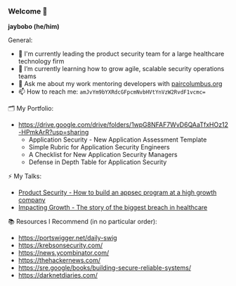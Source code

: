 ### Welcome 👋


**jaybobo (he/him)** 

General:
  - 🔭 I'm currently leading the product security team for a large healthcare technology firm
  - 🌱 I’m currently learning how to grow agile, scalable security operations teams
  - 💬 Ask me about my work mentoring developers with [paircolumbus.org](http://paircolumbus.org)
  - 📫 How to reach me: `amJvYm9bYXRdcGFpcmNvbHVtYnVzW2RvdF1vcmc=`

🗂 My Portfolio:
- https://drive.google.com/drive/folders/1wpG8NFAF7WvD6QAaTfxHOz12-HPmkArR?usp=sharing
  - Application Security - New Application Assessment Template
  - Simple Rubric for Application Security Engineers
  - A Checklist for New Application Security Managers 
  - Defense in Depth Table for Application Security
 
⚡ My Talks:
  - [Product Security - How to build an appsec program at a high growth company](https://drive.google.com/file/d/1XDQCDS8pQ68sPSyLbz0KAt68FaQMM9o4/view?usp=sharing)
  - [Impacting Growth - The story of the biggest breach in healthcare](https://drive.google.com/file/d/1uJS24CwdNycLPEIQglxsGEzxFrHR20CT/view?usp=sharing)

📚 Resources I Recommend (in no particular order):
  - https://portswigger.net/daily-swig
  - https://krebsonsecurity.com/
  - https://news.ycombinator.com/
  - https://thehackernews.com/
  - https://sre.google/books/building-secure-reliable-systems/
  - https://darknetdiaries.com/
